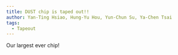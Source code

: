 ```yaml
---
title: DUST chip is taped out!!
author: Yan-Ting Hsiao, Hung-Yu Hou, Yun-Chun Su, Ya-Chen Tsai
tags:
  - Tapeout
---
```


Our largest ever chip!
